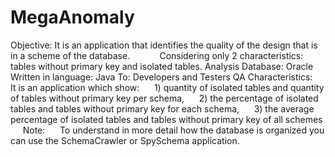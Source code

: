 # MegaAnomaly
 
Objective: It is an application that identifies the quality of the design that is in a scheme of the database.
           Considering only 2 characteristics: tables without primary key and isolated tables.
Analysis Database: Oracle
Written in language: Java
To: Developers and Testers QA
Characteristics:
     It is an application which show:
     1) quantity of isolated tables and quantity of tables without primary key per schema,
     2) the percentage of isolated tables and tables without primary key for each schema,
     3) the average percentage of isolated tables and tables without primary key of all schemes
    
Note:
     To understand in more detail how the database is organized you can use the SchemaCrawler or SpySchema application.    



